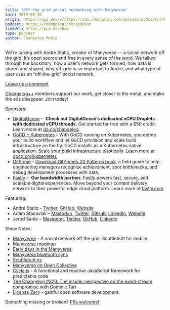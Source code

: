 ```yaml
---
title: "Off the grid social networking with Manyverse"
date: 2019-05-18
origin: https://op3.dev/e/https://cdn.changelog.com/uploads/podcast/346/the-changelog-346.mp3
podcast: https://changelog.com/podcast
linkUrl: https://pca.st/4Edb
type: podcast
author: Changelog Media
---
```


We’re talking with Andre Staltz, creator of Manyverse — a social network off the grid. It’s open source and free in every sense of the word. We talked through the backstory, how a user’s network gets formed, how data is stored and shared, why off-grid is so important to Andre, and what type of user uses an “off-the-grid” social network.

[Leave us a comment](https://changelog.com/podcast/346/discuss)

[Changelog++](https://changelog.com/++) members support our work, get closer to the metal, and make the ads disappear. Join today!

Sponsors:

- [DigitalOcean](https://do.co/changelog) –&nbsp; **Check out DigitalOcean’s dedicated vCPU Droplets with dedicated vCPU threads.** Get started for free with a $50 credit. Learn more at [do.co/changelog](https://do.co/changelog).
- [GoCD + Kubernetes](https://www.gocd.org/kubernetes) –&nbsp;With GoCD running on Kubernetes, you define your build workflow and let GoCD provision and scale build infrastructure on the fly. GoCD installs as a Kubernetes native application. Scale your build infrastructure elastically. Learn more at [gocd.org/kubernetes](https://www.gocd.org/kubernetes)
- [GitPrime](https://www.pluralsight.com/product/flow) –&nbsp;[Download GitPrime’s 20 Patterns book](https://resources.gitprime.com/books/20-patterns/?utm_source=changelog&utm_medium=podcast&utm_campaign=changelog%28q1%29), a field guide to help engineering managers recognize achievement, spot bottlenecks, and debug development processes with data.
- [Fastly](https://www.fastly.com/?utm_source=changelog&utm_medium=podcast&utm_campaign=changelog-sponsorship) –&nbsp; **Our bandwidth partner.** Fastly powers fast, secure, and scalable digital experiences. Move beyond your content delivery network to their powerful edge cloud platform. Learn more at [fastly.com](https://www.fastly.com/?utm_source=changelog&utm_medium=podcast&utm_campaign=changelog-sponsorship).

Featuring:

- André Staltz – [Twitter](https://twitter.com/andrestaltz), [GitHub](https://github.com/staltz), [Website](https://staltz.com)
- Adam Stacoviak – [Mastodon](https://changelog.social/@adam), [Twitter](https://twitter.com/adamstac), [GitHub](https://github.com/adamstac), [LinkedIn](https://www.linkedin.com/in/adamstacoviak), [Website](https://adamstacoviak.com/)
- Jerod Santo – [Mastodon](https://changelog.social/@jerod), [Twitter](https://twitter.com/jerodsanto), [GitHub](https://github.com/jerodsanto), [LinkedIn](https://www.linkedin.com/in/jerodsanto)

Show Notes:

- [Manyverse](https://www.manyver.se/) - A social network off the grid. Scuttlebutt for mobile.
- [Manyverse roadmap](https://gitlab.com/staltz/manyverse/wikis/roadmap)
- [Early days in the Manyverse](https://www.manyver.se/blog/early-days)
- [Manyverse bluetooth sync](https://www.manyver.se/blog/bluetooth-sync)
- [Scuttlebutt.nz](https://www.scuttlebutt.nz/)
- [Manyverse on Open Collective](https://opencollective.com/manyverse)
- [Cycle.js](https://cycle.js.org/) - A functional and reactive JavaScript framework for predictable code
- [The Changelog #326: The insider perspective on the event-stream compromise with Dominic Tarr](https://changelog.com/podcast/326)
- [License Zero](https://licensezero.com/) - gainful open software development

Something missing or broken? [PRs welcome!](https://github.com/thechangelog/show-notes/blob/master/podcast/the-changelog-346.md)

